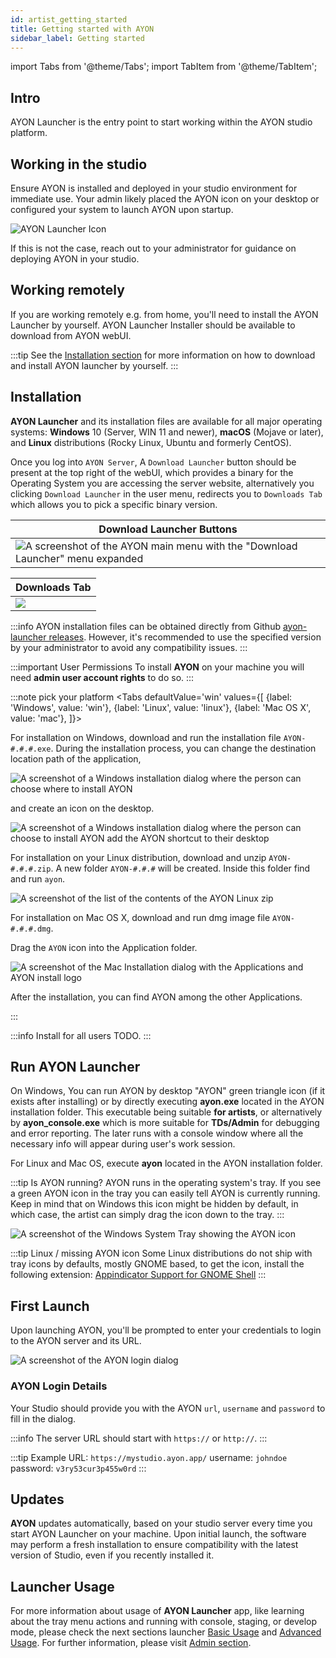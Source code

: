 ```yaml
---
id: artist_getting_started
title: Getting started with AYON
sidebar_label: Getting started
---
```


import Tabs from '@theme/Tabs';
import TabItem from '@theme/TabItem';

## Intro
AYON Launcher is the entry point to start working within the AYON studio platform.

## Working in the studio

Ensure AYON is installed and deployed in your studio environment for immediate use. Your admin likely placed the AYON icon on your desktop or configured your system to launch AYON upon startup.

![AYON Launcher Icon](assets/ayon_launcher_icon.png)

If this is not the case, reach out to your administrator for guidance on deploying AYON in your studio.

## Working remotely

If you are working remotely e.g. from home, you'll need to install the AYON Launcher by yourself. AYON Launcher Installer should be available to download from AYON webUI.

:::tip
See the [Installation section](#installation) for more information on how to download and install AYON launcher by yourself.
:::

## Installation

**AYON Launcher** and its installation files are available for all major operating systems: **Windows** 10 (Server, WIN 11 and newer), **macOS** (Mojave or later), and **Linux** distributions (Rocky Linux, Ubuntu and formerly CentOS).

Once you log into `AYON Server`, A `Download Launcher` button should be present at the top right of the webUI, which provides a binary for the Operating System you are accessing the server website, alternatively you clicking `Download Launcher` in the user menu, redirects you to `Downloads Tab` which allows you to pick a specific binary version.

| Download Launcher Buttons|
|--|
| ![A screenshot of the AYON main menu with the "Download Launcher" menu expanded](assets/ayon_download_installer.png) |

| Downloads Tab |
|--|
| ![](assets/launcher/artist/launchers_download_tab.png) |

:::info
AYON installation files can be obtained directly from Github [ayon-launcher releases](https://github.com/ynput/ayon-launcher/releases).
However, it's recommended to use the specified version by your administrator to avoid any compatibility issues.
:::

:::important User Permissions
To install **AYON** on your machine you will need **admin user account rights** to do so.
:::

:::note pick your platform
<Tabs
    defaultValue='win'
    values={[
        {label: 'Windows', value: 'win'},
        {label: 'Linux', value: 'linux'},
        {label: 'Mac OS X', value: 'mac'},
    ]}>

<TabItem value='win'>

For installation on Windows, download and run the installation file `AYON-#.#.#.exe`.
During the installation process, you can change the destination location path of the application,

![A screenshot of a Windows installation dialog where the person can choose where to install AYON](assets/ayon_install_windows_01.png)

and create an icon on the desktop.

![A screenshot of a Windows installation dialog where the person can choose to install AYON add the AYON shortcut to their desktop](assets/ayon_install_windows_02.png)

</TabItem>

<TabItem value='linux'>

For installation on your Linux distribution, download and unzip `AYON-#.#.#.zip`. A new folder `AYON-#.#.#` will be created.
Inside this folder find and run `ayon`.

![A screenshot of the list of the contents of the AYON Linux zip](assets/ayon_install_linux.png)

</TabItem>

<TabItem value='mac'>

For installation on Mac OS X, download and run dmg image file `AYON-#.#.#.dmg`.

Drag the `AYON` icon into the Application folder.

![A screenshot of the Mac Installation dialog with the Applications and AYON install logo](assets/ayon_install_macos.png)

After the installation, you can find AYON among the other Applications.

</TabItem>
</Tabs>
:::

:::info Install for all users
TODO.
:::

## Run AYON Launcher

On Windows, You can run AYON by desktop "AYON" green triangle icon (if it exists after installing) or by directly executing **ayon.exe** located in the AYON installation folder. This executable being suitable **for artists**, or alternatively by **ayon_console.exe** which is more suitable for **TDs/Admin** for debugging and error reporting. The later runs with a console window where all the necessary info will appear during user's work session.

For Linux and Mac OS, execute **ayon** located in the AYON installation folder.

:::tip Is AYON running?
AYON runs in the operating system's tray. If you see a green AYON icon in the tray you can easily tell AYON is currently running. Keep in mind that on Windows this icon might be hidden by default, in which case, the artist can simply drag the icon down to the tray.
:::

![A screenshot of the Windows System Tray showing the AYON icon](assets/artist_systray.png)

:::tip Linux / missing AYON icon
Some Linux distributions do not ship with tray icons by defaults, mostly GNOME based, to get the icon, install the following extension: [Appindicator Support for GNOME Shell](https://extensions.gnome.org/extension/615/appindicator-support/)
:::

## First Launch

Upon launching AYON, you'll be prompted to enter your credentials to login to the AYON server and its URL.

![A screenshot of the AYON login dialog](assets/launcher/artist/login_window.png)

### AYON Login Details

Your Studio should provide you with the AYON `url`, `username` and `password` to fill in the dialog.

:::info
The server URL should start with `https://` or `http://`.
:::

:::tip Example
URL: `https://mystudio.ayon.app/`
username: `johndoe`
password: `v3ry53cur3p455w0rd`
:::


## Updates

**AYON** updates automatically, based on your studio server every time you start AYON Launcher on your machine. Upon initial launch, the software may perform a fresh installation to ensure compatibility with the latest version of Studio, even if you recently installed it.

## Launcher Usage

For more information about usage of **AYON Launcher** app, like learning about the tray menu actions and running with console, staging, or develop mode, please check the next sections launcher [Basic Usage](ayon_launcher_artist_basic.md) and [Advanced Usage](ayon_launcher_artist_advanced.md).
For further information, please visit [Admin section](admin_launcher_run.md).
